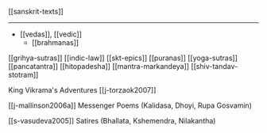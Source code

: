 [[sanskrit-texts]]

---

- [[vedas]], [[vedic]]
	- [[brahmanas]]

[[grihya-sutras]]
[[indic-law]]
[[skt-epics]]
[[puranas]]
[[yoga-sutras]]
[[pancatantra]]
[[hitopadesha]]
[[mantra-markandeya]]
[[shiv-tandav-stotram]]

King Vikrama's Adventures [[j-torzaok2007]]


[[j-mallinson2006a]] Messenger Poems (Kalidasa, Dhoyi, Rupa Gosvamin) 

[[s-vasudeva2005]] Satires (Bhallata, Kshemendra, Nilakantha)